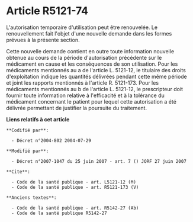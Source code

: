 # Article R5121-74

L'autorisation temporaire d'utilisation peut être renouvelée. Le renouvellement fait l'objet d'une nouvelle demande dans les
formes prévues à la présente section.

Cette nouvelle demande contient en outre toute information nouvelle obtenue au cours de la période d'autorisation précédente
sur le médicament en cause et les conséquences de son utilisation. Pour les médicaments mentionnés au a de l'article L.
5121-12, le titulaire des droits d'exploitation indique les quantités délivrées pendant cette même période et joint les
rapports mentionnés à l'article R. 5121-173. Pour les médicaments mentionnés au b de l'article L. 5121-12, le prescripteur
doit fournir toute information relative à l'efficacité et à la tolérance du médicament concernant le patient pour lequel
cette autorisation a été délivrée permettant de justifier la poursuite du traitement.

**Liens relatifs à cet article**

	**Codifié par**:

	  - Décret n°2004-802 2004-07-29

	**Modifié par**:

	  - Décret n°2007-1047 du 25 juin 2007 - art. 7 () JORF 27 juin 2007

	**Cite**:

	  - Code de la santé publique - art. L5121-12 (M)
	  - Code de la santé publique - art. R5121-173 (V)

	**Anciens textes**:

	  - Code de la santé publique - art. R5142-27 (Ab)
	  - Code de la santé publique R5142-27
